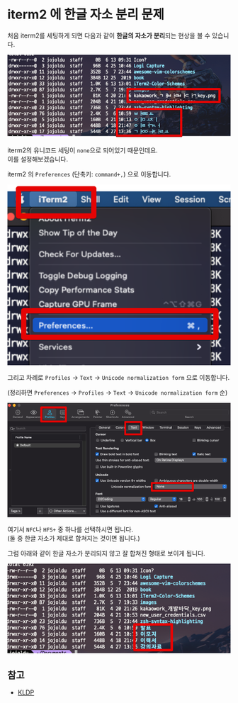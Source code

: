 # iterm2 에 한글 자소 분리 문제

처음 iterm2를 세팅하게 되면 다음과 같이 **한글의 자소가 분리**되는 현상을 볼 수 있습니다.  

![1](./images/1.png)

iterm2의 유니코드 세팅이 `none`으로 되어있기 때문인데요.  
이를 설정해보겠습니다.    
  
iterm2 의 `Preferences` (단축키: `command+,`) 으로 이동합니다.  

![2](./images/2.png)

그리고 차례로 `Profiles` -> `Text` -> `Unicode normalization form` 으로 이동합니다.

(정리하면 `Preferences` -> `Profiles` -> `Text` -> `Unicode normalization form` 순)

![3](./images/3.png)

여기서 `NFC`나 `HFS+` 중 하나를 선택하시면 됩니다.  
(둘 중 한글 자소가 제대로 합쳐지는 것이면 됩니다.)  
  
그럼 아래와 같이 한글 자소가 분리되지 않고 잘 합쳐진 형태로 보이게 됩니다.

![4](./images/4.png)


## 참고

* [KLDP](https://kldp.org/comment/634981#comment-634981)